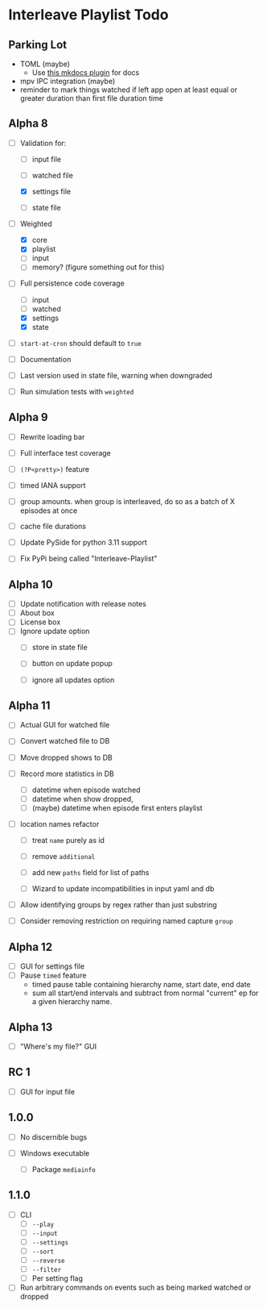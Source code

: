 # Interleave Playlist Todo

## Parking Lot

* TOML (maybe)
  * Use [this mkdocs plugin](https://github.com/yacir/markdown-fenced-code-tabs) for docs
* mpv IPC integration (maybe)
* reminder to mark things watched if left app open at least equal or greater duration than first file
duration time

## Alpha 8

* [ ] Validation for:

  * [ ] input file

  * [ ] watched file

  * [x] settings file

  * [ ] state file

* [ ] Weighted

  * [x] core
  * [x] playlist
  * [ ] input
  * [ ] memory? (figure something out for this)

* [ ] Full persistence code coverage
  * [ ] input
  * [ ] watched
  * [x] settings
  * [x] state
* [ ] `start-at-cron` should default to `true`
* [ ] Documentation
* [ ] Last version used in state file, warning when downgraded
* [ ] Run simulation tests with `weighted`



## Alpha 9

- [ ] Rewrite loading bar
- [ ] Full interface test coverage
- [ ] `(?P<pretty>)` feature
- [ ] timed IANA support
- [ ] group amounts. when  group is interleaved, do so as a batch of X episodes at once
- [ ] cache file durations
- [ ] Update PySide for python 3.11 support
- [ ] Fix PyPi being called "Interleave-Playlist"



## Alpha 10

- [ ] Update notification with release notes
- [ ] About box
- [ ] License box
- [ ] Ignore update option
  - [ ] store in state file
  - [ ] button on update popup
  - [ ] ignore all updates option



## Alpha 11

- [ ] Actual GUI for watched file

- [ ] Convert watched file to DB

- [ ] Move dropped shows to DB

- [ ] Record more statistics in DB

  - [ ] datetime when episode watched
  - [ ] datetime when show dropped,
  - [ ] (maybe) datetime when episode first enters playlist

- [ ] location names refactor

  - [ ] treat `name` purely as id

  - [ ] remove `additional`

  - [ ] add new `paths` field for list of paths
  - [ ] Wizard to update incompatibilities in input yaml and db

- [ ] Allow identifying groups by regex rather than just substring

- [ ] Consider removing restriction on requiring named capture `group`



## Alpha 12

- [ ] GUI for settings file
- [ ] Pause `timed` feature
  * timed pause table containing hierarchy name, start date, end date
  * sum all start/end intervals and subtract from normal "current" ep for a given hierarchy name.



## Alpha 13

- [ ] "Where's my file?" GUI



## RC 1

- [ ] GUI for input file



## 1.0.0

- [ ] No discernible bugs

- [ ] Windows executable
  - [ ] Package `mediainfo`

## 1.1.0

- [ ] CLI
  - [ ] `--play`
  - [ ] `--input`
  - [ ] `--settings`
  - [ ] `--sort`
  - [ ] `--reverse`
  - [ ] `--filter`
  - [ ] Per setting flag
- [ ] Run arbitrary commands on events such as being marked watched or dropped
